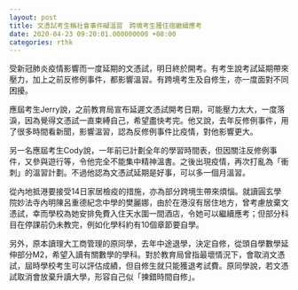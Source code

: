 ```yaml
---
layout: post
title: 文憑試考生稱社會事件礙溫習　跨境考生獲住宿繼續應考
date: 2020-04-23 09:20:01.000000000 +08:00
categories: rthk
---
```


受新冠肺炎疫情影響而一度延期的文憑試，明日終於開考。有考生說考試延期帶來壓力，加上之前反修例事件，都影響溫習。有跨境考生及自修生，亦一度面對不同困擾。

應屆考生Jerry說，之前教育局宣布延遲文憑試開考日期，可能壓力太大，一度落淚，因為覺得文憑試一直束縛自己，希望盡快考完。他又說，去年反修例事件，用了很多時間看新聞，影響溫習，認為反修例事件比疫情，對他影響更大。

另一名應屆考生Cody說，一年前已計劃全年的學習時間表，但因關注反修例事件，又參與遊行等，令他完全不能集中精神溫書。之後出現疫情，再次打亂為「衝刺」的溫習計劃。不過他認為文憑試延期是好事，可以多一個月溫習。

從內地抵港要接受14日家居檢疫的措施，亦為部分跨境生帶來煩惱。就讀圓玄學院妙法寺內明陳呂重德紀念中學的樊麗娜，由於在港沒有居住地方，曾考慮放棄文憑試，幸而學校為她安排免費入住天水圍一間酒店，令她可以繼續應考；但部分科目在停課前仍未教完，例如化學科約有10個章節要自學。

另外，原本讀理大工商管理的原同學，去年中途退學，決定自修，從頭自學數學延伸部分M2，希望入讀有關數學的學科。對於教育局曾指最壞情況下，會取消文憑試，屆時學校考生可以評估成績，但自修生就只能獲退考試費。原同學說，若文憑試取消會放棄升讀大學，形容自己似「揀錯時間自修」。
